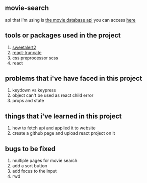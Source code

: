 ## movie-search


api that i'm using is [the movie database api](https://developers.themoviedb.org/3)
you can access [here](https://0529bill.github.io/movie-search/)

## tools or packages used in the project

1. [sweetalert2](https://www.npmjs.com/package/sweetalert2)
2. [react-truncate](https://www.npmjs.com/package/react-truncate)
3. css preprocessor scss
4. react


## problems that i've have faced in this project

1. keydown vs keypress
2. object can't be used as react child error
3. props and state


## things that i've learned in this project

1. how to fetch api and applied it to website
2. create a github page and upload react project on it




## bugs to be fixed

1. multiple pages for movie search
2. add a sort button
3. add focus to the input
4. rwd


